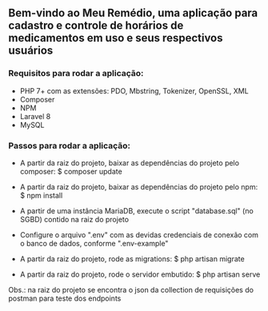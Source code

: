 ## Bem-vindo ao Meu Remédio, uma aplicação para cadastro e controle de horários de medicamentos em uso e seus respectivos usuários

### Requisitos para rodar a aplicação:

- PHP 7+ com as extensões: PDO, Mbstring, Tokenizer, OpenSSL, XML
- Composer
- NPM
- Laravel 8
- MySQL

### Passos para rodar a aplicação:

- A partir da raiz do projeto, baixar as dependências do projeto pelo composer: $ composer update

- A partir da raiz do projeto, baixar as dependências do projeto pelo npm: $ npm install

- A partir de uma instância MariaDB, execute o script "database.sql" (no SGBD) contido na raiz do projeto

- Configure o arquivo ".env" com as devidas credenciais de conexão com o banco de dados, conforme ".env-example"

- A partir da raiz do projeto, rode as migrations: $ php artisan migrate

- A partir da raiz do projeto, rode o servidor embutido: $ php artisan serve

Obs.: na raiz do projeto se encontra o json da collection de requisições do postman para teste dos endpoints
